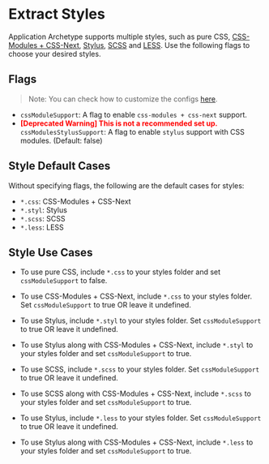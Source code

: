 # Extract Styles

Application Archetype supports multiple styles, such as pure CSS, [CSS-Modules + CSS-Next](https://github.com/css-modules/css-modules), [Stylus](http://stylus-lang.com/docs/css-style.html), [SCSS](http://sass-lang.com/) and [LESS](http://lesscss.org/). Use the following flags to choose your desired styles.

## Flags

> Note: You can check how to customize the configs [here](./customize-config.md#extending-webpack-configurations).

- `cssModuleSupport`: A flag to enable `css-modules + css-next` support.
- <span style="color:red">**[Deprecated Warning] This is not a recommended set up.**</span> `cssModulesStylusSupport`: A flag to enable `stylus` support with CSS modules. (Default: false)

## Style Default Cases

Without specifying flags, the following are the default cases for styles:

- `*.css`: CSS-Modules + CSS-Next
- `*.styl`: Stylus
- `*.scss`: SCSS
- `*.less`: LESS

## Style Use Cases

- To use pure CSS, include `*.css` to your styles folder and set `cssModuleSupport` to false.
- To use CSS-Modules + CSS-Next, include `*.css` to your styles folder. Set `cssModuleSupport` to true OR leave it undefined.

- To use Stylus, include `*.styl` to your styles folder. Set `cssModuleSupport` to true OR leave it undefined.
- To use Stylus along with CSS-Modules + CSS-Next, include `*.styl` to your styles folder and set `cssModuleSupport` to true.

- To use SCSS, include `*.scss` to your styles folder. Set `cssModuleSupport` to true OR leave it undefined.
- To use SCSS along with CSS-Modules + CSS-Next, include `*.scss` to your styles folder and set `cssModuleSupport` to true.

- To use Stylus, include `*.less` to your styles folder. Set `cssModuleSupport` to true OR leave it undefined.
- To use Stylus along with CSS-Modules + CSS-Next, include `*.less` to your styles folder and set `cssModuleSupport` to true.
